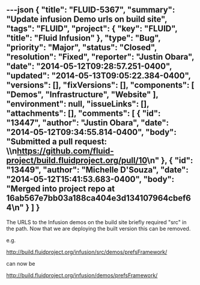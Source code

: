 ---json
{
  "title": "FLUID-5367",
  "summary": "Update infusion Demo urls on build site",
  "tags": "FLUID",
  "project": {
    "key": "FLUID",
    "title": "Fluid Infusion"
  },
  "type": "Bug",
  "priority": "Major",
  "status": "Closed",
  "resolution": "Fixed",
  "reporter": "Justin Obara",
  "date": "2014-05-12T09:28:57.251-0400",
  "updated": "2014-05-13T09:05:22.384-0400",
  "versions": [],
  "fixVersions": [],
  "components": [
    "Demos",
    "Infrastructure",
    "Website"
  ],
  "environment": null,
  "issueLinks": [],
  "attachments": [],
  "comments": [
    {
      "id": "13447",
      "author": "Justin Obara",
      "date": "2014-05-12T09:34:55.814-0400",
      "body": "Submitted a pull request: \\\n<https://github.com/fluid-project/build.fluidproject.org/pull/10>\n"
    },
    {
      "id": "13449",
      "author": "Michelle D'Souza",
      "date": "2014-05-12T15:41:53.683-0400",
      "body": "Merged into project repo at 16ab567e7bb03a188ca404e3d134107964cbef64\n"
    }
  ]
}
---
The URLS to the Infusion demos on the build site briefly required "src" in the path. Now that we are deploying the built version this can be removed.

e.g.

<http://build.fluidproject.org/infusion/src/demos/prefsFramework/>

can now be&#x20;

<http://build.fluidproject.org/infusion/demos/prefsFramework/>

        